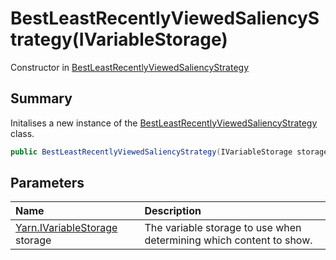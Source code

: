 # BestLeastRecentlyViewedSaliencyStrategy(IVariableStorage)

Constructor in [BestLeastRecentlyViewedSaliencyStrategy](/docs/api/csharp/yarn.saliency.bestleastrecentlyviewedsaliencystrategy.md)

## Summary


Initalises a new instance of the  <a href="yarn.saliency.bestleastrecentlyviewedsaliencystrategy.md">BestLeastRecentlyViewedSaliencyStrategy</a>  class.


```csharp
public BestLeastRecentlyViewedSaliencyStrategy(IVariableStorage storage)
```

## Parameters

|Name|Description|
|:---|:---|
|[Yarn.IVariableStorage](/docs/api/csharp/yarn.ivariablestorage.md) storage|The variable storage to use when determining which content to show.|

